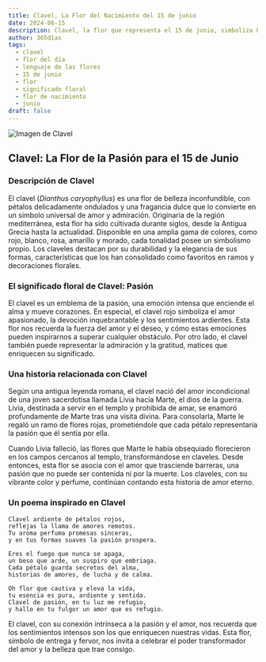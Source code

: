 ```yaml
---
title: Clavel, La Flor del Nacimiento del 15 de junio
date: 2024-06-15
description: Clavel, la flor que representa el 15 de junio, simboliza Pasión. Descubre su fascinante historia, significado en el lenguaje de las flores y una poesía que celebra su belleza.
author: 365días
tags:
  - clavel
  - flor del día
  - lenguaje de las flores
  - 15 de junio
  - flor
  - significado floral
  - flor de nacimiento
  - junio
draft: false
---
```


![Imagen de Clavel](https://cdn.pixabay.com/photo/2023/01/06/21/34/carnation-7702161_1280.jpg#center)


## Clavel: La Flor de la Pasión para el 15 de Junio

### Descripción de Clavel

El clavel (_Dianthus caryophyllus_) es una flor de belleza inconfundible, con pétalos delicadamente ondulados y una fragancia dulce que lo convierte en un símbolo universal de amor y admiración. Originaria de la región mediterránea, esta flor ha sido cultivada durante siglos, desde la Antigua Grecia hasta la actualidad. Disponible en una amplia gama de colores, como rojo, blanco, rosa, amarillo y morado, cada tonalidad posee un simbolismo propio. Los claveles destacan por su durabilidad y la elegancia de sus formas, características que los han consolidado como favoritos en ramos y decoraciones florales.

### El significado floral de Clavel: Pasión

El clavel es un emblema de la pasión, una emoción intensa que enciende el alma y mueve corazones. En especial, el clavel rojo simboliza el amor apasionado, la devoción inquebrantable y los sentimientos ardientes. Esta flor nos recuerda la fuerza del amor y el deseo, y cómo estas emociones pueden inspirarnos a superar cualquier obstáculo. Por otro lado, el clavel también puede representar la admiración y la gratitud, matices que enriquecen su significado.

### Una historia relacionada con Clavel

Según una antigua leyenda romana, el clavel nació del amor incondicional de una joven sacerdotisa llamada Livia hacia Marte, el dios de la guerra. Livia, destinada a servir en el templo y prohibida de amar, se enamoró profundamente de Marte tras una visita divina. Para consolarla, Marte le regaló un ramo de flores rojas, prometiéndole que cada pétalo representaría la pasión que él sentía por ella.

Cuando Livia falleció, las flores que Marte le había obsequiado florecieron en los campos cercanos al templo, transformándose en claveles. Desde entonces, esta flor se asocia con el amor que trasciende barreras, una pasión que no puede ser contenida ni por la muerte. Los claveles, con su vibrante color y perfume, continúan contando esta historia de amor eterno.

### Un poema inspirado en Clavel

```
Clavel ardiente de pétalos rojos,  
reflejas la llama de amores remotos.  
Tu aroma perfuma promesas sinceras,  
y en tus formas suaves la pasión prospera.  

Eres el fuego que nunca se apaga,  
un beso que arde, un suspiro que embriaga.  
Cada pétalo guarda secretos del alma,  
historias de amores, de lucha y de calma.  

Oh flor que cautiva y eleva la vida,  
tu esencia es pura, ardiente y sentida.  
Clavel de pasión, en tu luz me refugio,  
y hallo en tu fulgor un amor que es refugio.  
```

El clavel, con su conexión intrínseca a la pasión y el amor, nos recuerda que los sentimientos intensos son los que enriquecen nuestras vidas. Esta flor, símbolo de entrega y fervor, nos invita a celebrar el poder transformador del amor y la belleza que trae consigo.